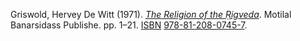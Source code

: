 Griswold, Hervey De Witt (1971). [_The Religion of the Ṛigveda_](https://books.google.com/books?id=Vhkt5K1fw2wC&q=dev+asura+arya+persian&pg=PA21). Motilal Banarsidass Publishe. pp. 1–21. [ISBN](https://en.wikipedia.org/wiki/ISBN_(identifier) "ISBN (identifier)") [978-81-208-0745-7](https://en.wikipedia.org/wiki/Special:BookSources/978-81-208-0745-7 "Special:BookSources/978-81-208-0745-7").